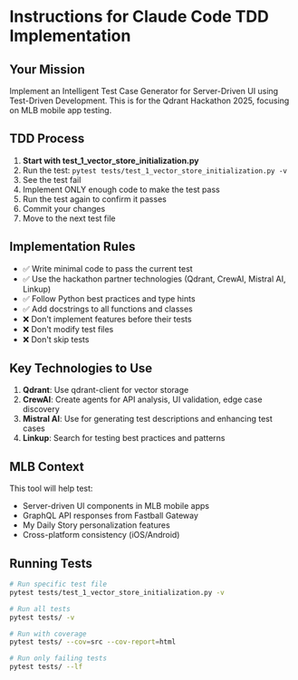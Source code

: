 # Instructions for Claude Code TDD Implementation

## Your Mission
Implement an Intelligent Test Case Generator for Server-Driven UI using Test-Driven Development. This is for the Qdrant Hackathon 2025, focusing on MLB mobile app testing.

## TDD Process
1. **Start with test_1_vector_store_initialization.py**
2. Run the test: `pytest tests/test_1_vector_store_initialization.py -v`
3. See the test fail
4. Implement ONLY enough code to make the test pass
5. Run the test again to confirm it passes
6. Commit your changes
7. Move to the next test file

## Implementation Rules
- ✅ Write minimal code to pass the current test
- ✅ Use the hackathon partner technologies (Qdrant, CrewAI, Mistral AI, Linkup)
- ✅ Follow Python best practices and type hints
- ✅ Add docstrings to all functions and classes
- ❌ Don't implement features before their tests
- ❌ Don't modify test files
- ❌ Don't skip tests

## Key Technologies to Use
1. **Qdrant**: Use qdrant-client for vector storage
2. **CrewAI**: Create agents for API analysis, UI validation, edge case discovery
3. **Mistral AI**: Use for generating test descriptions and enhancing test cases
4. **Linkup**: Search for testing best practices and patterns

## MLB Context
This tool will help test:
- Server-driven UI components in MLB mobile apps
- GraphQL API responses from Fastball Gateway
- My Daily Story personalization features
- Cross-platform consistency (iOS/Android)

## Running Tests
```bash
# Run specific test file
pytest tests/test_1_vector_store_initialization.py -v

# Run all tests
pytest tests/ -v

# Run with coverage
pytest tests/ --cov=src --cov-report=html

# Run only failing tests
pytest tests/ --lf